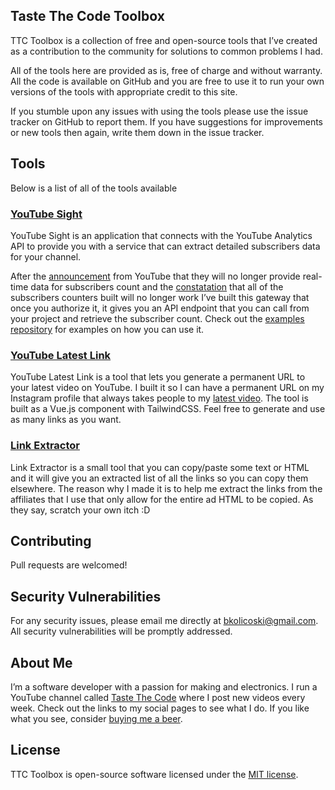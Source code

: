 

## Taste The Code Toolbox

TTC Toolbox is a collection of free and open-source tools that I’ve created as a contribution to the community for solutions to common problems I had. 

All of the tools here are provided as is, free of charge and without warranty. All the code is available on GitHub and you are free to use it to run your own versions of the tools with appropriate credit to this site. 

If you stumble upon any issues with using the tools please use the issue tracker on GitHub to report them. If you have suggestions for improvements or new tools then again, write them down in the issue tracker.


## Tools 

Below is a list of all of the tools available

### [YouTube Sight](https://tools.tastethecode.com/youtube-sight)

YouTube Sight is an application that connects with the YouTube Analytics API to provide you with a service that can extract detailed subscribers data for your channel. 

After the [announcement](https://support.google.com/youtube/thread/6543166?msgid=13119244) from YouTube that they will no longer provide real-time data for subscribers count and the [constatation](https://www.youtube.com/watch?v=sHNI-WgN-UQ) that all of the subscribers counters built will no longer work I’ve built this gateway that once you authorize it, it gives you an API endpoint that you can call from your project and retrieve the subscriber count. Check out the [examples repository](https://github.com/bkolicoski/youtube-sight-example) for examples on how you can use it.


### [YouTube Latest Link](http://tools.tastethecode.com/youtube-latest)
YouTube Latest Link is a tool that lets you generate a permanent URL to your latest video on YouTube. I built it so I can have a permanent URL on my Instagram profile that always takes people to my [latest video](https://tools.tastethecode.com/youtube-latest/r/latest). The tool is built as a Vue.js component with TailwindCSS. Feel free to generate and use as many links as you want.  

### [Link Extractor](https://tools.tastethecode.com/link-extractor)

Link Extractor is a small tool that you can copy/paste some text or HTML and it will give you an extracted list of all the links so you can copy them elsewhere. The reason why I made it is to help me extract the links from the affiliates that I use that only allow for the entire ad HTML to be copied. As they say, scratch your own itch :D

## Contributing

Pull requests are welcomed!

## Security Vulnerabilities

For any security issues, please email me directly at [bkolicoski@gmail.com](mailto:bkolicoski@gmail.com). All security vulnerabilities will be promptly addressed.

## About Me
   
I’m a software developer with a passion for making and electronics. I run a YouTube channel called [Taste The Code](https://www.tastethecode.com) where I post new videos every week. Check out the links to my social pages to see what I do. If you like what you see, consider [buying me a beer](https://www.paypal.com/paypalme2/bkolicoski).


## License

TTC Toolbox is open-source software licensed under the [MIT license](https://opensource.org/licenses/MIT).
